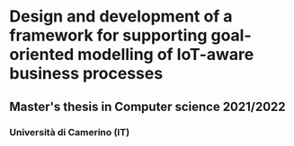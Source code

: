 # Design and development of a framework for supporting goal-oriented modelling of IoT-aware business processes

## Master's thesis in Computer science 2021/2022
### Università di Camerino (IT)
